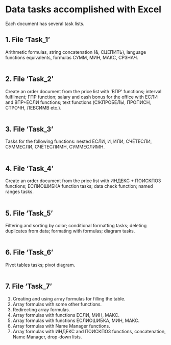 # Data tasks accomplished with Excel
Each document has several task lists.

## 1. File ‘Task_1’
Arithmetic formulas, string concatenation (&, СЦЕПИТЬ), language functions equivalents, formulas СУММ, МИН, МАКС, СРЗНАЧ.
<br>
<br>

## 2. File ‘Task_2’
Create an order document from the price list with 'ВПР' functions; interval fulfilment; ГПР function;
salary and cash bonus for the office with ЕСЛИ and ВПР+ЕСЛИ functions; text functions (СЖПРОБЕЛЫ, ПРОПИСН, СТРОЧН, ЛЕВСИМВ etc.).
<br>
<br>

## 3. File ‘Task_3’
Tasks for the following functions: nested ЕСЛИ, И, ИЛИ, СЧЁТЕСЛИ, СУММЕСЛИ, СЧЁТЕСЛИМН, СУММЕСЛИМН.
<br>
<br>

## 4. File ‘Task_4’
Create an order document from the price list with ИНДЕКС + ПОИСКПОЗ functions; ЕСЛИОШИБКА function tasks; data check function; named ranges tasks.
<br>
<br>

## 5. File ‘Task_5’
Filtering and sorting by color; conditional formatting tasks; deleting duplicates from data; formating with formulas; diagram tasks.
<br>
<br>

## 6. File ‘Task_6’
Pivot tables tasks; pivot diagram.
<br>
<br>

## 7. File ‘Task_7’
1. Creating and using array formulas for filling the table.
2. Array formulas with some other functions.
3. Redirecting array formulas.
4. Array formulas with functions ЕСЛИ, МИН, МАКС.
5. Array formulas with functions ЕСЛИОШИБКА, МИН, МАКС.
6. Array formulas with Name Manager functions.
7. Array formulas with ИНДЕКС and ПОИСКПОЗ functions, concatenation, Name Manager, drop-down lists.
<br>
<br>
